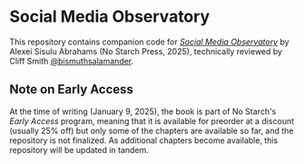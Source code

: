 # Social Media Observatory
This repository contains companion code for [*Social Media Observatory*](https://nostarch.com/social-media-observatory)
by Alexei Sisulu Abrahams (No Starch Press, 2025), technically reviewed by 
Cliff Smith [@bismuthsalamander](https://github.com/bismuthsalamander).

## Note on Early Access
At the time of writing (January 9, 2025), the book is part of No Starch's *Early Access*
program, meaning that it is available for preorder at a discount (usually 25% off) 
but only some of the chapters are available so far, and the repository is not finalized. As 
additional chapters become available, this repository will be updated in tandem.